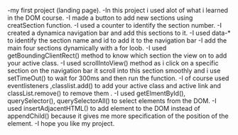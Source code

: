 -my first project (landing page).
-In this project i used alot of what i learned in the DOM course.
-I made a button to add new sections using creatSection function.
-I used a counter to identify the section number.
-I created a dynamica navigation bar and add this sections to it.
-I used data-* to identify the section name and id to add it to the navigation bar
-I add the main four sections dynamically with a for loob.
-I used getBoundingClientRect() method to know which section the view on to add your active class.
-I used scrollIntoView() method as i click on a specific section on the navigation bar it scroll into this section smoothly and i use setTimeOut() to wait for 300ms and then run the function.
-I of course used eventlisteners ,classlist.add() to add your active class and active link and classList.remove() to remove them .
-I used getElmentById(), querySelector(), querySelectorAll() to select elements from the DOM.
-I used insertAdjacentHTML() to add element to the DOM instead of appendChild() because it gives me more specification of the position of the element.
-I hope you like my project.